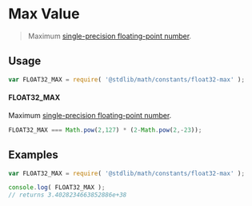 Max Value
===

> Maximum [single-precision floating-point number][ieee754].

<!-- <usage> -->

## Usage

``` javascript
var FLOAT32_MAX = require( '@stdlib/math/constants/float32-max' );
```

#### FLOAT32_MAX

Maximum [single-precision floating-point number][ieee754].

``` javascript
FLOAT32_MAX === Math.pow(2,127) * (2-Math.pow(2,-23));
```

<!-- </usage> -->

<!-- <examples> -->

## Examples

``` javascript
var FLOAT32_MAX = require( '@stdlib/math/constants/float32-max' );

console.log( FLOAT32_MAX );
// returns 3.4028234663852886e+38
```

<!-- </examples> -->

<!-- <links> -->

[ieee754]: http://en.wikipedia.org/wiki/IEEE_754-1985

<!-- </links> -->
